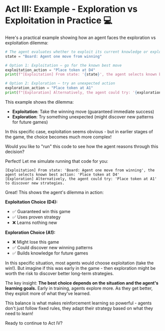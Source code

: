 # Act III: Example - Exploration vs Exploitation in Practice 💻

Here's a practical example showing how an agent faces the exploration vs exploitation dilemma:

```python
# The agent evaluates whether to exploit its current knowledge or explore new actions.
state = "Board: Agent one move from winning"

# Option 1: Exploitation – go for the known best move
exploitation_action = "Place token at D4"
print(f"[Exploitation] From state: '{state}', the agent selects known best action: '{exploitation_action}'")

# Option 2: Exploration – try an unexpected action
exploration_action = "Place token at A1"
print(f"[Exploration] Alternatively, the agent could try: '{exploration_action}' to discover new strategies.")
```

This example shows the dilemma:
- **Exploitation**: Take the winning move (guaranteed immediate success)
- **Exploration**: Try something unexpected (might discover new patterns for future games)

In this specific case, exploitation seems obvious - but in earlier stages of the game, the choice becomes much more complex!

Would you like to "run" this code to see how the agent reasons through this decision?

Perfect! Let me simulate running that code for you:

```
[Exploitation] From state: 'Board: Agent one move from winning', the agent selects known best action: 'Place token at D4'
[Exploration] Alternatively, the agent could try: 'Place token at A1' to discover new strategies.
```

Great! This shows the agent's dilemma in action:

**Exploitation Choice (D4):**
- ✅ Guaranteed win this game
- ✅ Uses proven strategy
- ❌ Learns nothing new

**Exploration Choice (A1):**
- ❌ Might lose this game
- ✅ Could discover new winning patterns
- ✅ Builds knowledge for future games

In this specific situation, most agents would choose exploitation (take the win!). But imagine if this was early in the game - then exploration might be worth the risk to discover better long-term strategies.

The key insight: **The best choice depends on the situation and the agent's learning goals.** Early in training, agents explore more. As they get better, they exploit more of what they've learned.

This balance is what makes reinforcement learning so powerful - agents don't just follow fixed rules, they adapt their strategy based on what they need to learn!

Ready to continue to Act IV?